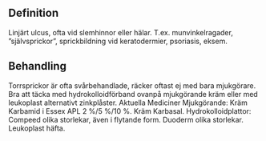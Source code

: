 ## Definition

Linjärt ulcus, ofta vid slemhinnor eller hälar. T.ex. munvinkelragader, ”självsprickor”, sprickbildning vid keratodermier, psoriasis, eksem.

## Behandling

Torrsprickor är ofta svårbehandlade, räcker oftast ej med bara mjukgörare. Bra att täcka med hydrokolloidförband ovanpå mjukgörande kräm eller med leukoplast alternativt zinkplåster.
Aktuella Mediciner
Mjukgörande: Kräm Karbamid i Essex APL 2 %/5 %/10 %. Kräm Karbasal.
Hydrokolloidplattor: Compeed olika storlekar, även i flytande form. Duoderm olika storlekar. Leukoplast häfta.

